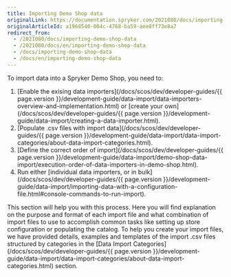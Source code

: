 ```yaml
---
title: Importing Demo Shop data
originalLink: https://documentation.spryker.com/2021080/docs/importing-demo-shop-data
originalArticleId: a1968540-004c-4768-ba59-aee8ff73e8a7
redirect_from:
  - /2021080/docs/importing-demo-shop-data
  - /2021080/docs/en/importing-demo-shop-data
  - /docs/importing-demo-shop-data
  - /docs/en/importing-demo-shop-data
---
```


To import data into a Spryker Demo Shop, you need to:
1. [Enable the exising data importers](/docs/scos/dev/developer-guides/{{ page.version }}/development-guide/data-import/data-importers-overview-and-implementation.html) or [create your own](/docs/scos/dev/developer-guides/{{ page.version }}/development-guide/data-import/creating-a-data-importer.html).
2. [Populate .csv files with import data](/docs/scos/dev/developer-guides/{{ page.version }}/development-guide/data-import/data-import-categories/about-data-import-categories.html).
3. [Define the correct order of import](/docs/scos/dev/developer-guides/{{ page.version }}/development-guide/data-import/demo-shop-data-import/execution-order-of-data-importers-in-demo-shop.html).
4. Run either [individual data importers, or in bulk](/docs/scos/dev/developer-guides/{{ page.version }}/development-guide/data-import/importing-data-with-a-configuration-file.html#console-commands-to-run-import). 

This section will help you with this process. Here you will find explanation on the purpose and format of each import file and what combination of import files to use to accomplish common tasks like setting up store configuration or populating the catalog. 
To help you create your import files, we have provided details, examples and templates of the import .csv files structured by categories in the [Data Import Categories](/docs/scos/dev/developer-guides/{{ page.version }}/development-guide/data-import/data-import-categories/about-data-import-categories.html) section.



